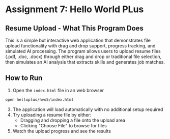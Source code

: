 # Assignment 7: Hello World PLus

## Resume Upload - What This Program Does

This is a simple but interactive web application that demonstrates file upload functionality with drag and drop support, progress tracking, and simulated AI processing. The program allows users to upload resume files (.pdf, .doc, .docx) through either drag and drop or traditional file selection, then simulates an AI analysis that extracts skills and generates job matches.

## How to Run

1. Open the `index.html` file in an web browser
  ```bash
open helloplus/hvo5/index.html
  ```
3. The application will load automatically with no additional setup required
4. Try uploading a resume file by either:
   - Dragging and dropping a file onto the upload area
   - Clicking "Choose File" to browse for files
5. Watch the upload progress and see the results



